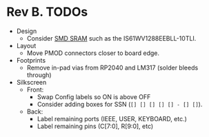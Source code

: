 # Rev B. TODOs

* Design
  * Consider [SMD SRAM](https://jlcpcb.com/partdetail/444095-IS61WV1288EEBLL10TLI/C443418) such as the IS61WV1288EEBLL-10TLI.
* Layout
  * Move PMOD connectors closer to board edge.
* Footprints
  * Remove in-pad vias from RP2040 and LM317 (solder bleeds through)
* Silkscreen
  * Front:
    * Swap Config labels so ON is above OFF
    * Consider adding boxes for SSN (`[] [] [] [] [] - [] []`).
  * Back:
    * Label remaining ports (IEEE, USER, KEYBOARD, etc.)
    * Label remaining pins (C[7:0], R[9:0], etc)

